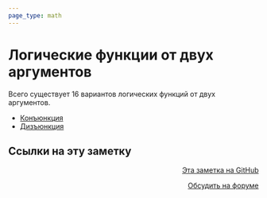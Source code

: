 ```yaml
---
page_type: math
---
```


# Логические функции от двух аргументов

Всего существует 16 вариантов логических функций от двух аргументов.

* [Конъюнкция](20221120111255.md)
* [Дизъюнкция](20221120111257.md) 

## Ссылки на эту заметку




<p v-pre style="text-align: right">
  <a href="https://github.com/Kverde/algorithms/blob/main/source/20221120111921.md" target="_blank">
  Эта заметка на GitHub
  </a>
</p>



<p v-pre style="text-align: right">
  <a href="https://discourse.comtext.space/new-topic?title=%D0%9B%D0%BE%D0%B3%D0%B8%D1%87%D0%B5%D1%81%D0%BA%D0%B8%D0%B5%20%D1%84%D1%83%D0%BD%D0%BA%D1%86%D0%B8%D0%B8%20%D0%BE%D1%82%20%D0%B4%D0%B2%D1%83%D1%85%20%D0%B0%D1%80%D0%B3%D1%83%D0%BC%D0%B5%D0%BD%D1%82%D0%BE%D0%B2&body=&category=algorithm" target="_blank">
  Обсудить на форуме
  </a>
</p>
